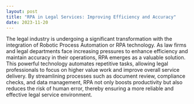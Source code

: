 ```yaml
---
layout: post
title: "RPA in Legal Services: Improving Efficiency and Accuracy"
date: 2023-11-20
---
```


The legal industry is undergoing a significant transformation with the integration of Robotic Process Automation or RPA technology. As law firms and legal departments face increasing pressures to enhance efficiency and maintain accuracy in their operations, RPA emerges as a valuable solution. This powerful technology automates repetitive tasks, allowing legal professionals to focus on higher value work and improve overall service delivery. By streamlining processes such as document review, compliance checks, and data management, RPA not only boosts productivity but also reduces the risk of human error, thereby ensuring a more reliable and effective legal service environment.

